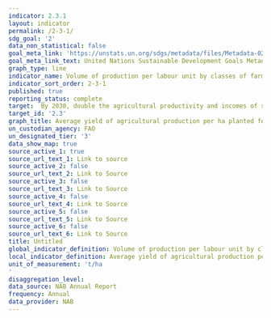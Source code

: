 ```yaml
---
indicator: 2.3.1
layout: indicator
permalink: /2-3-1/
sdg_goal: '2'
data_non_statistical: false
goal_meta_link: 'https://unstats.un.org/sdgs/metadata/files/Metadata-02-03-01.pdf'
goal_meta_link_text: United Nations Sustainable Development Goals Metadata
graph_type: line
indicator_name: Volume of production per labour unit by classes of farming/pastoral/forestry enterprise size
indicator_sort_order: 2-3-1
published: true
reporting_status: complete
target:  By 2030, double the agricultural productivity and incomes of small-scale food producers, in particular women, indigenous peoples, family farmers, pastoralists and fishers, including through secure and equal access to land, other productive resources and inputs, knowledge, financial services, markets and opportunities for value addition and non-farm employment
target_id: '2.3'
graph_title: Average yield of agricultural production per ha planted for  Maize, Sorghum and Millet
un_custodian_agency: FAO
un_designated_tier: '3'
data_show_map: true
source_active_1: true
source_url_text_1: Link to source
source_active_2: false
source_url_text_2: Link to Source
source_active_3: false
source_url_text_3: Link to Source
source_active_4: false
source_url_text_4: Link to Source
source_active_5: false
source_url_text_5: Link to Source
source_active_6: false
source_url_text_6: Link to Source
title: Untitled
global_indicator_definition: Volume of production per labour unit by classes of farming/pastoral/forestry enterprise size
local_indicator_definition: Average yield of agricultural production per ha planted for  Maize, Sorghum and Millet
unit_of_measurement: 't/ha
'
disaggregation_level: 
data_source: NAB Annual Report
frequency: Annual
data_provider: NAB
---
```

